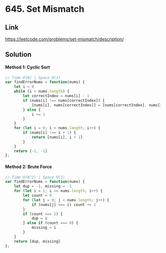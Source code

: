 # 645. Set Mismatch

## Link
https://leetcode.com/problems/set-mismatch/description/

## Solution
#### Method 1: Cyclic Sort
```javascript
// Time O(N) | Space O(1)
var findErrorNums = function(nums) {
    let i = 0
    while (i < nums.length) {
        let correctIndex = nums[i] - 1
        if (nums[i] !== nums[correctIndex]) {
            [nums[i], nums[correctIndex]] = [nums[correctIndex], nums[i]]
        } else {
            i += 1
        }
    }
    for (let i = 0; i < nums.length; i++) {
        if (nums[i] !== i + 1) {
            return [nums[i], i + 1]
        }
    }
    return [-1, -1]
};
```
#### Method 2: Brute Force
```javascript
// Time O(N^2) | Space O(1)
var findErrorNums = function(nums) {
    let dup = -1, missing = -1
    for (let i = 1; i <= nums.length; i++) {
        let count = 0
        for (let j = 0; j < nums.length; j++) {
            if (nums[j] === i) count += 1
        }
        if (count === 2) {
            dup = i
        } else if (count === 0) {
            missing = i
        }
    }
    return [dup, missing]
};
```
